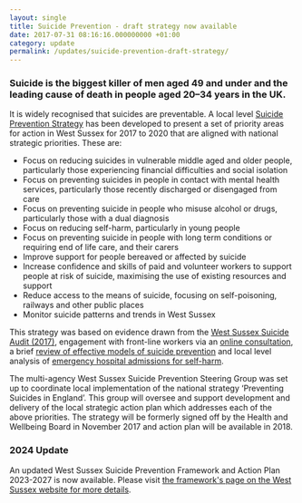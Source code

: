 ```yaml
---
layout: single
title: Suicide Prevention - draft strategy now available
date: 2017-07-31 08:16:16.000000000 +01:00
category: update
permalink: /updates/suicide-prevention-draft-strategy/
---
```

### Suicide is the biggest killer of men aged 49 and under and the leading cause of death in people aged 20–34 years in the UK.

It is widely recognised that suicides are preventable. A local level [Suicide Prevention Strategy](https://ws-jsna.github.io/reports/subject-specific-needs-assessments/) has been developed to present a set of priority areas for action in West Sussex for 2017 to 2020 that are aligned with national strategic priorities. These are:

+ Focus on reducing suicides in vulnerable middle aged and older people, particularly those experiencing financial difficulties and social isolation
+ Focus on preventing suicides in people in contact with mental health services, particularly those recently discharged or disengaged from care 
+ Focus on preventing suicide in people who misuse alcohol or drugs, particularly those with a dual diagnosis 
+ Focus on reducing self-harm, particularly in young people 
+ Focus on preventing suicide in people with long term conditions or requiring end of life care, and their carers 
+ Improve support for people bereaved or affected by suicide 
+ Increase confidence and skills of paid and volunteer workers to support people at risk of suicide, maximising the use of existing resources and support 
+ Reduce access to the means of suicide, focusing on self-poisoning, railways and other public places 
+ Monitor suicide patterns and trends in West Sussex

This strategy was based on evidence drawn from the [West Sussex Suicide Audit (2017)](/assets/core/West-Sussex-Suicide-Audit-2017.pdf), engagement with front-line workers via an [online consultation](/assets/core/Suicide-prevention-consultation-Final-25.07.17.pdf), a brief [review of effective models of suicide prevention](/assets/core/Brief-review-of-effective-models-of-suicide-prevention.pdf) and local level analysis of [emergency hospital admissions for self-harm](/assets/core/Briefing-Self-Harm-May-2017.pdf).

The multi-agency West Sussex Suicide Prevention Steering Group was set up to coordinate local implementation of the national strategy ‘Preventing Suicides in England’. This group will oversee and support development and delivery of the local strategic action plan which addresses each of the above priorities. The strategy will be formerly signed off by the Health and Wellbeing Board in November 2017 and action plan will be available in 2018.

### 2024 Update
An updated West Sussex Suicide Prevention Framework and Action Plan 2023-2027 is now available. Please visit [the framework's page on the West Sussex website for more details](https://www.westsussex.gov.uk/social-care-and-health/publications-policies-and-reports/social-care-and-health-policy-and-reports/west-sussex-suicide-prevention-framework-and-action-plan-2023-2027/ "West Sussex Suicide Prevention Framework and Action Plan 2023-2027").
